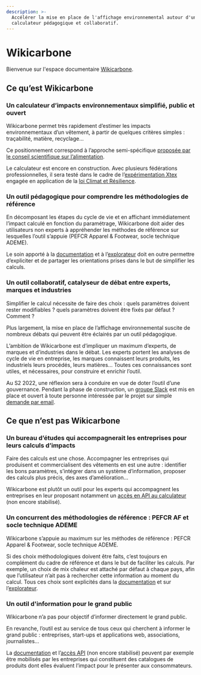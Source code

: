 ```yaml
---
description: >-
  Accélérer la mise en place de l'affichage environnemental autour d'un
  calculateur pédagogique et collaboratif.
---
```


# Wikicarbone

Bienvenue sur l'espace documentaire [Wikicarbone](https://wikicarbone.beta.gouv.fr).

## Ce qu’est Wikicarbone

### Un calculateur d’**impacts environnementaux** simplifié, public et ouvert

Wikicarbone permet très rapidement d’estimer les impacts environnementaux d’un vêtement, à partir de quelques critères simples : traçabilité, matière, recyclage…

Ce positionnement correspond à l’approche semi-spécifique [proposée par le conseil scientifique sur l’alimentation](https://www.ademe.fr/sites/default/files/assets/documents/affichage-environnemental-produits-alimentairs-synthese-conseil-scientifique.pdf).

Le calculateur est encore en construction. Avec plusieurs fédérations professionnelles, il sera testé dans le cadre de l’[expérimentation Xtex](https://agirpourlatransition.ademe.fr/entreprises/aides-financieres/20210920/xtex2021-191) engagée en application de la [loi Climat et Résilience](https://www.legifrance.gouv.fr/loda/article\_lc/LEGIARTI000043957692?init=true\&page=1\&query=loi+climat+et+r%C3%A9silience\&searchField=ALL\&tab\_selection=all).

### Un outil **pédagogique** pour **comprendre** les méthodologies de référence

En décomposant les étapes du cycle de vie et en affichant immédiatement l’impact calculé en fonction du paramétrage, Wikicarbone doit aider des utilisateurs non experts à appréhender les méthodes de référence sur lesquelles l’outil s’appuie (PEFCR Apparel & Footwear, socle technique ADEME).

Le soin apporté à la [documentation](https://fabrique-numerique.gitbook.io/wikicarbone/) et à l’[explorateur](https://wikicarbone.beta.gouv.fr/#/explore) doit en outre permettre d’expliciter et de partager les orientations prises dans le but de simplifier les calculs.

### Un outil **collaboratif**, **catalyseur** de débat entre experts, marques et industries

Simplifier le calcul nécessite de faire des choix : quels paramètres doivent rester modifiables ? quels paramètres doivent être fixés par défaut ? Comment ?&#x20;

Plus largement, la mise en place de l’affichage environnemental suscite de nombreux débats qui peuvent être éclairés par un outil pédagogique.&#x20;

L’ambition de Wikicarbone est d’impliquer un maximum d’experts, de marques et d’industries dans le débat. Les experts portent les analyses de cycle de vie en entreprise, les marques connaissent leurs produits, les industriels leurs procédés, leurs matières… Toutes ces connaissances sont utiles, et nécessaires, pour construire et enrichir l’outil.

Au S2 2022, une réflexion sera à conduire en vue de doter l’outil d’une gouvernance. Pendant la phase de construction,  un [groupe Slack](https://wikicarbone.slack.com) est mis en place et ouvert à toute personne intéressée par le projet sur simple [demande par email](mailto:wikicarbone@beta.gouv.fr?Subject=Slack).

## Ce que n’est pas Wikicarbone

### Un **bureau d’études** qui accompagnerait les entreprises pour leurs calculs d’impacts

Faire des calculs est une chose. Accompagner les entreprises qui produisent et commercialisent des vêtements en est une autre : identifier les bons paramètres, s’intégrer dans un système d’information, proposer des calculs plus précis, des axes d’amélioration…&#x20;

Wikicarbone est plutôt un outil pour les experts qui accompagnent les entreprises en leur proposant notamment un [accès en API au calculateur](https://wikicarbone.beta.gouv.fr/#/api) (non encore stabilisé).

### Un **concurrent des méthodologies de référence** : PEFCR AF et socle technique ADEME

Wikicarbone s’appuie au maximum sur les méthodes de référence : PEFCR Apparel & Footwear, socle technique ADEME.&#x20;

Si des choix méthodologiques doivent être faits, c’est toujours en complément du cadre de référence et dans le but de faciliter les calculs. Par exemple, un choix de mix chaleur est attaché par défaut à chaque pays, afin que l’utilisateur n’ait pas à rechercher cette information au moment du calcul. Tous ces choix sont explicités dans la [documentation](https://fabrique-numerique.gitbook.io/wikicarbone/) et sur l’[explorateur](https://wikicarbone.beta.gouv.fr/#/explore).

### Un outil d'information pour le **grand public**

Wikicarbone n’a pas pour objectif d’informer directement le grand public.&#x20;

En revanche, l’outil est au service de tous ceux qui cherchent à informer le grand public : entreprises, start-ups et applications web, associations, journalistes…&#x20;

La [documentation](https://fabrique-numerique.gitbook.io/wikicarbone/) et l’[accès API](https://wikicarbone.beta.gouv.fr/#/api) (non encore stabilisé) peuvent par exemple être mobilisés par les entreprises qui constituent des catalogues de produits dont elles évaluent l’impact pour le présenter aux consommateurs.
